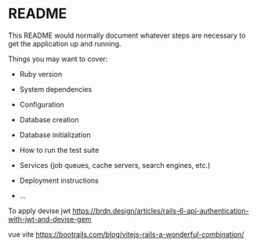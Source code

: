 # README

This README would normally document whatever steps are necessary to get the
application up and running.

Things you may want to cover:

* Ruby version

* System dependencies

* Configuration

* Database creation

* Database initialization

* How to run the test suite

* Services (job queues, cache servers, search engines, etc.)

* Deployment instructions

* ...

To apply devise jwt
https://brdn.design/articles/rails-6-api-authentication-with-jwt-and-devise-gem

vue vite
https://bootrails.com/blog/vitejs-rails-a-wonderful-combination/
